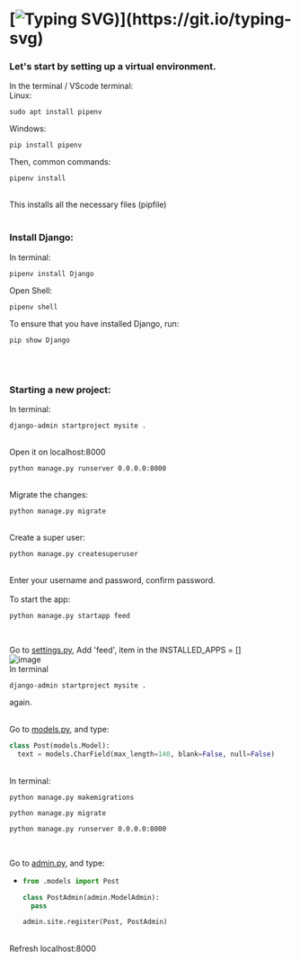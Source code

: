 # [![Typing SVG](https://readme-typing-svg.demolab.com/?lines=Learn-Django;For+Beginners+:))](https://git.io/typing-svg)

### Let's start by setting up a virtual environment.
In the terminal / VScode terminal:<br>
Linux:<br>
```shell
sudo apt install pipenv
```

Windows:<br>
```shell
pip install pipenv
```

Then, common commands:<br>
```shell
pipenv install
```
<br>This installs all the necessary files (pipfile)
<br><br>
### Install Django:<br>
In terminal:

```shell
pipenv install Django
```

Open Shell:<br>
```shell
pipenv shell
```

To ensure that you have installed Django, run:<br>
```shell
pip show Django
```
<br><br>
### Starting a new project:<br>
In terminal:

```shell
django-admin startproject mysite .
```
<br>Open it on localhost:8000<br>

```shell
python manage.py runserver 0.0.0.0:8000
```

<br>Migrate the changes:<br>

```shell
python manage.py migrate
```

<br>Create a super user:<br>

```shell
python manage.py createsuperuser
```
<br>Enter your username and password, confirm password.<br>
<br>To start the app:<br>

```shell
python manage.py startapp feed
```
<br>

Go to [settings.py](mysite/settings.py),
Add 'feed', item in the INSTALLED_APPS = []<br>
![image](https://github.com/uzayr-iqbal-hamid/learn-django/assets/134723279/59c01f01-bbf4-45f4-a5ec-a6459265785c)
<br>
In terminal

```shell
django-admin startproject mysite .
```
again.<br>

<br>Go to [models.py](feed/models.py), and type:

```python
class Post(models.Model):
  text = models.CharField(max_length=140, blank=False, null=False)
```
<br>
In terminal:

```shell
python manage.py makemigrations
```

```shell
python manage.py migrate
```

```shell
python manage.py runserver 0.0.0.0:8000
```
<br>

Go to [admin.py](feed/admin.py), and type:
  - ```python
    from .models import Post
    
    class PostAdmin(admin.ModelAdmin):
      pass

    admin.site.register(Post, PostAdmin)
    ```
<br>
Refresh localhost:8000
